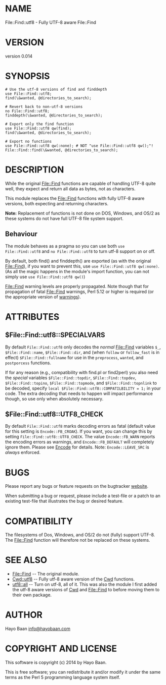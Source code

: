 # NAME

File::Find::utf8 - Fully UTF-8 aware File::Find

# VERSION

version 0.014

# SYNOPSIS

    # Use the utf-8 versions of find and finddepth
    use File::Find::utf8;
    find(\&wanted, @directories_to_search);

    # Revert back to non-utf-8 versions
    no File::Find::utf8;
    finddepth(\&wanted, @directories_to_search);

    # Export only the find function
    use File::Find::utf8 qw(find);
    find(\&wanted, @directories_to_search);

    # Export no functions
    use File::Find::utf8 qw(:none); # NOT "use File::Find::utf8 qw();"!
    File::Find::find(\&wanted, @directories_to_search);

# DESCRIPTION

While the original [File::Find](https://metacpan.org/pod/File%3A%3AFind) functions are capable of handling
UTF-8 quite well, they expect and return all data as bytes, not as
characters.

This module replaces the [File::Find](https://metacpan.org/pod/File%3A%3AFind) functions with fully UTF-8
aware versions, both expecting and returning characters.

**Note:** Replacement of functions is not done on DOS, Windows, and OS/2
as these systems do not have full UTF-8 file system support.

## Behaviour

The module behaves as a pragma so you can use both `use
File::Find::utf8` and `no File::Find::utf8` to turn utf-8 support on
or off.

By default, both find() and finddepth() are exported (as with the original
[File::Find](https://metacpan.org/pod/File%3A%3AFind)), if you want to prevent this, use `use File::Find::utf8
qw(:none)`. (As all the magic happens in the module's import function,
you can not simply use `use File::Find::utf8 qw()`)

[File::Find](https://metacpan.org/pod/File%3A%3AFind) warning levels are properly propagated. Note though that
for propagation of fatal [File::Find](https://metacpan.org/pod/File%3A%3AFind) warnings, Perl 5.12 or higher
is required (or the appropriate version of [warnings](https://metacpan.org/pod/warnings)).

# ATTRIBUTES

## $File::Find::utf8::SPECIALVARS

By default `File::Find::utf8` only decodes the _normal_
[File::Find](https://metacpan.org/pod/File%3A%3AFind) variables `$_`, `$File::Find::name`,
`$File::Find::dir`, and (when `follow` or `follow_fast` is in
effect) `$File::Find::fullname` for use in the `preprocess`,
`wanted`, and `postporcess` functions.

If for any reason (e.g., compatibility with find.pl or find2perl) you
also need the _special_ variables `$File::Find::topdir`,
`$File::Find::topdev`, `$File::Find::topino`,
`$File::Find::topmode`, and `$File::Find::topnlink` to be decoded,
specify `local $File::Find::utf8::COMPATILBILITY = 1;` in your
code. The extra decoding that needs to happen will impact performance
though, so use only when absolutely necessary.

## $File::Find::utf8::UTF8\_CHECK

By default `File::Find::utf8` marks decoding errors as fatal (default value
for this setting is `Encode::FB_CROAK`). If you want, you can change this by
setting `File::Find::utf8::UTF8_CHECK`. The value `Encode::FB_WARN` reports
the encoding errors as warnings, and `Encode::FB_DEFAULT` will completely
ignore them. Please see [Encode](https://metacpan.org/pod/Encode) for details. Note: `Encode::LEAVE_SRC` is
_always_ enforced.

# BUGS

Please report any bugs or feature requests on the bugtracker
[website](https://github.com/HayoBaan/File-Find-utf8/issues).

When submitting a bug or request, please include a test-file or a
patch to an existing test-file that illustrates the bug or desired
feature.

# COMPATIBILITY

The filesystems of Dos, Windows, and OS/2 do not (fully) support
UTF-8. The [File::Find](https://metacpan.org/pod/File%3A%3AFind) function will therefore not be replaced on these
systems.

# SEE ALSO

- [File::Find](https://metacpan.org/pod/File%3A%3AFind) -- The original module.
- [Cwd::utf8](https://metacpan.org/pod/Cwd%3A%3Autf8) -- Fully utf-8 aware version of the [Cwd](https://metacpan.org/pod/Cwd) functions.
- [utf8::all](https://metacpan.org/pod/utf8%3A%3Aall) -- Turn on utf-8, all of it. This was also the module I first added the utf-8 aware versions of [Cwd](https://metacpan.org/pod/Cwd) and [File::Find](https://metacpan.org/pod/File%3A%3AFind) to before moving them to their own package.

# AUTHOR

Hayo Baan <info@hayobaan.com>

# COPYRIGHT AND LICENSE

This software is copyright (c) 2014 by Hayo Baan.

This is free software; you can redistribute it and/or modify it under
the same terms as the Perl 5 programming language system itself.

